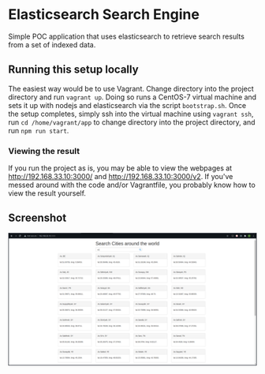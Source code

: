 # Elasticsearch Search Engine

Simple POC application that uses elasticsearch to retrieve search results from a set of indexed data.

## Running this setup locally

The easiest way would be to use Vagrant. Change directory into the project directory and run `vagrant up`.
Doing so runs a CentOS-7 virtual machine and sets it up with nodejs and elasticsearch via the script
`bootstrap.sh`.
Once the setup completes, simply ssh into the virtual machine using `vagrant ssh`, run `cd /home/vagrant/app`
to change directory into the project directory, and run `npm run start`.

### Viewing the result

If you run the project as is, you may be able to view the webpages at http://192.168.33.10:3000/ and http://192.168.33.10:3000/v2.
If you've messed around with the code and/or Vagrantfile, you probably know how to view the result yourself.

## Screenshot

![Scrrenshot](./assets/as_screenshot.png)
